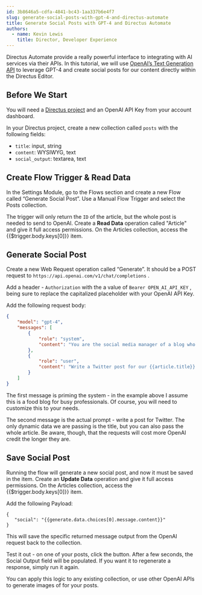 ```yaml
---
id: 3b8646a5-cdfa-4841-bc43-1aa337b6e4f7
slug: generate-social-posts-with-gpt-4-and-directus-automate
title: Generate Social Posts with GPT-4 and Directus Automate
authors: 
  - name: Kevin Lewis
    title: Director, Developer Experience
---
```

Directus Automate provide a really powerful interface to integrating with AI services via their APIs. In this tutorial, we will use [OpenAI’s Text Generation API](https://platform.openai.com/docs/api-reference/chat/create) to leverage GPT-4 and create social posts for our content directly within the Directus Editor. 

## Before We Start

You will need a [Directus project](/getting-started/quickstart) and an OpenAI API Key from your account dashboard. 

In your Directus project, create a new collection called `posts` with the following fields:
- `title`: input, string
- `content`: WYSIWYG, text
- `social_output`: textarea, text

## Create Flow Trigger & Read Data

In the Settings Module, go to the Flows section and create a new Flow called “Generate Social Post”. Use a Manual Flow Trigger and select the Posts collection. 

The trigger will only return the `ID` of the article, but the whole post is needed to send to OpenAI. Create a **Read Data** operation called "Article" and give it full access permissions. On the Articles collection, access the <span v-pre>{{$trigger.body.keys[0]}}</span> item. 

## Generate Social Post

Create a new Web Request operation called “Generate”. It should be a POST request to `https://api.openai.com/v1/chat/completions` . 

Add a header - `Authorization` with the a value of `Bearer OPEN_AI_API_KEY` , being sure to replace the capitalized placeholder with your OpenAI API Key.

Add the following request body:

```json
{
	"model": "gpt-4",
    "messages": [
    	{
        	"role": "system",
            "content": "You are the social media manager of a blog who takes recipe articles and writes compelling promotional posts for social media based on the copy I provide. The audience is busy professionals who have little time."
        },
        {
        	"role": "user",
            "content": "Write a Twitter post for our {{article.title}} recipe."
        }
    ]
}
```

The first message is priming the system - in the example above I assume this is a food blog for busy professionals. Of course, you will need to customize this to your needs.

The second message is the actual prompt - write a post for Twitter. The only dynamic data we are passing is the title, but you can also pass the whole article. Be aware, though, that the requests will cost more OpenAI credit the longer they are. 

## Save Social Post

Running the flow will generate a new social post, and now it must be saved in the item. Create an **Update Data** operation and give it full access permissions. On the Articles collection, access the <span v-pre>{{$trigger.body.keys[0]}}</span> item. 

Add the following Payload: 

 ```
 {
 	"social": "{{generate.data.choices[0].message.content}}"
 }
 ```
 
This will save the specific returned message output from the OpenAI request back to the collection.
 
Test it out - on one of your posts, click the button. After a few seconds, the Social Output field will be populated. If you want it to regenerate a response, simply run it again. 
 
You can apply this logic to any existing collection, or use other OpenAI APIs to generate images of for your posts.
